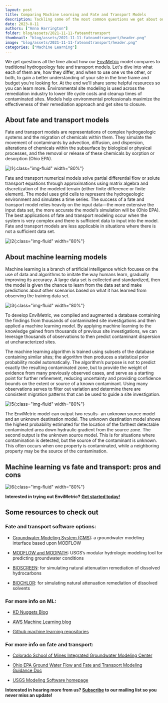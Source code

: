 ```yaml
---
layout: post
title: Comparing Machine Learning and Fate and Transport Models
description: Tackling some of the most common questions we get about our ML approach in relation to traditional fate and transport modeling applications
date: 2023-8-11
authors: ["Anna Harrington"]
folder: blog/assets/2021-11-11-fateandtransport
thumbnail: "blog/assets/2021-11-11-fateandtransport/header.png"
image: "blog/assets/2021-11-11-fateandtransport/header.png"
categories: ["Machine Learning"]
---
```


We get questions all the time about how our [EnviMetric](https://www.azimuth1.com/envimetric) model compares to traditional hydrogeology fate and transport models. Let's dive into what each of them are, how they differ, and when to use one vs the other, or both, to gain a better understanding of your site in the time frame and budget you're looking for. At the end we'll share some helpful resources so you can learn more. Environmental site modeling is used across the remediation industry to lower life cycle costs and cleanup times of contaminated sites.  Models help environmental professionals maximize the effectiveness of their remediation approach and get sites to closure.  

## About fate and transport models
Fate and transport models are representations of complex hydrogeologic systems and the migration of chemicals within them.  They simulate the movement of contaminants by advection, diffusion, and dispersion, alterations of chemicals within the subsurface by biological or physical processes, and the removal or release of these chemicals by sorption or desorption (Ohio EPA).

![I1]({{site.url}}/{{page.folder}}/fateandtransport.png){:class="img-fluid" width="80%"}

Fate and transport numerical models solve partial differential flow or solute transport equations through approximations using matrix algebra and discretization of the modeled terrain (either finite difference or finite element).  The model uses grid cells to represent the hydrogeologic environment and simulates a time series.  The success of a fate and transport model relies heavily on the input data—the more extensive the input data set, the more accurate the model’s simulation will be (Ohio EPA).  The best applications of fate and transport modeling occur when the system is very complex and there is sufficient data to input into the model.  Fate and transport models are less applicable in situations where there is not a sufficient data set.

![I2]({{site.url}}/{{page.folder}}/fateandtransport2.png){:class="img-fluid" width="80%"}

## About machine learning models
Machine learning is a branch of artificial intelligence which focuses on the use of data and algorithms to imitate the way humans learn, gradually improving its accuracy. A large data set is collected and standardized, then the model is given the chance to learn from the data set and make predictions about other scenarios based on what it has learned from observing the training data set.

![I3]({{site.url}}/{{page.folder}}/ml.png){:class="img-fluid" width="80%"}

To develop EnviMetric, we compiled and augmented a database containing the findings from thousands of contaminated site investigations and then applied a machine learning model.  By applying machine learning to the knowledge gained from thousands of previous site investigations, we can leverage thousands of observations to then predict contaminant dispersion at uncharacterized sites.


The machine learning algorithm is trained using subsets of the database containing similar sites; the algorithm then produces a statistical prior probability model automatically.    The algorithm’s purpose is not to predict exactly the resulting contaminated zone, but to provide the weight of evidence from many previously observed cases, and serve as a starting point for further refinement, reducing uncertainty and providing confidence bounds on the extent or source of a known contaminant.  Using many observations serves to filter out variation and determine there are consistent migration patterns that can be used to guide a site investigation.

![I5]({{site.url}}/{{page.folder}}/ml3.png){:class="img-fluid" width="80%"}

The EnviMetric model can output two results- an unknown source model and an unknown destination model.  The unknown destination model shows the highest probability estimated for the location of the farthest detectable contaminated area down hydraulic gradient from the source zone.  The second output is the unknown source model.  This is for situations where contamination is detected, but the source of the contaminant is unknown.  This often occurs when one property is contaminated, while a neighboring property may be the source of the contamination.


## Machine learning vs fate and transport: pros and cons

![I6]({{site.url}}/{{page.folder}}/procon.png){:class="img-fluid" width="80%"}


**Interested in trying out EnviMetric?** [**Get started today!**](https://www.azimuth1.com/envimetric-insights.html)

## Some resources to check out
### Fate and transport software options:

- [Groundwater Modeling System (GMS)](https://www.aquaveo.com/software/gms-groundwater-modeling-system-introduction): a groundwater modeling interface based upon MODFLOW

- [MODFLOW and MODPATH](https://www.usgs.gov/mission-areas/water-resources/science/modflow-and-related-programs?qt-science_center_objects=0#qt-science_center_objects): USGS’s modular hydrologic modeling tool for predicting groundwater conditions

- [BIOSCREEN](https://www.epa.gov/water-research/bioscreen-natural-attenuation-decision-support-system): for simulating natural attenuation remediation of dissolved hydrocarbons

- [BIOCHLOR](https://www.epa.gov/water-research/biochlor-natural-attenuation-decision-support-system): for simulating natural attenuation remediation of dissolved solvents


### For more info on ML:

- [KD Nuggets Blog](https://www.kdnuggets.com/)

- [AWS Machine Learning blog](https://aws.amazon.com/blogs/machine-learning/)

- [Github machine learning repositories](https://github.com/search?o=desc&q=topic%3Amachine-learning+&s=stars&type=Repositories&utf8=%E2%9C%93)


### For more info on fate and transport:

- [Colorado School of Mines Integrated Groundwater Modeling Center](https://igwmc.mines.edu/)

- [Ohio EPA Ground Water Flow and Fate and Transport Modeling Guidance Doc](https://www.epa.state.oh.us/portals/28/documents/TGM-14_final1107W.pdf)

- [USGS Modeling Software homepage](https://water.usgs.gov/software/)



**Interested in hearing more from us? [Subscribe](https://www.azimuth1.com/envimetric-insights.html) to our mailing list so you never miss an update!**
